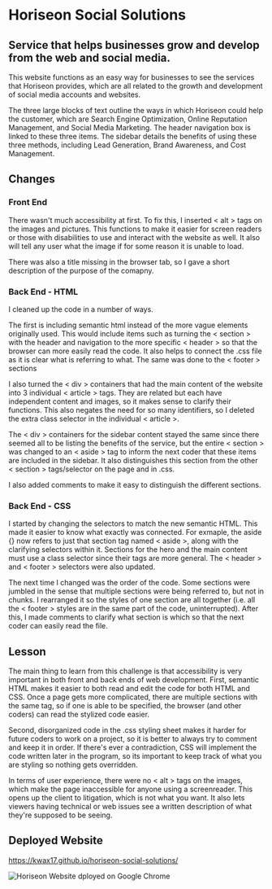 # Horiseon Social Solutions

## Service that helps businesses grow and develop from the web and social media.

This website functions as an easy way for businesses to see the services that Horiseon provides, which are all related to the growth and development of social media accounts and websites.

The three large blocks of text outline the ways in which Horiseon could help the customer, which are Search Engine Optimization, Online Reputation Management, and Social Media Marketing. The header navigation box is linked to these three items. The sidebar details the benefits of using these three methods, including Lead Generation, Brand Awareness, and Cost Management.

## Changes

### Front End

There wasn't much accessibility at first.  To fix this, I inserted < alt > tags on the images and pictures.  This functions to make it easier for screen readers or those with disabilities to use and interact with the website as well.  It also will tell any user what the image if for some reason it is unable to load.

There was also a title missing in the browser tab, so I gave a short description of the purpose of the comapny. 

### Back End - HTML

I cleaned up the code in a number of ways. 

The first is including semantic html instead of the more vague elements originally used.  This would include items such as turning the < section > with the header and navigation to the more specific < header > so that the browser can more easily read the code. It also helps to connect the .css file as it is clear what is referring to what.  The same was done to the < footer > sections

I also turned the < div > containers that had the main content of the website into 3 individual < article > tags.  They are related but each have independent content and images, so it makes sense to clarify their functions. This also negates the need for so many identifiers, so I deleted the extra class selector in the individual < article >.

The < div > containers for the sidebar content stayed the same since there seemed all to be listing the benefits of the service, but the entire < section > was changed to an < aside > tag to inform the next coder that these items are included in the sidebar. It also distinguishes this section from the other < section > tags/selector on the page and in .css.

I also added comments to make it easy to distinguish the different sections.

### Back End - CSS

I started by changing the selectors to match the new semantic HTML.  This made it easier to know what exactly was connected. For exmaple, the aside {} now refers to just that section tag named < aside >, along with the clarifying selectors within it. Sections for the hero and the main content must use a class selector since their tags are more general. The < header > and < footer > selectors were also updated.

The next time I changed was the order of the code.  Some sections were jumbled in the sense that multiple sections were being referred to, but not in chunks.  I rearranged it so the styles of one section are all together (i.e. all the < footer > styles are in the same part of the code, uninterrupted). After this, I made comments to clarify what section is which so that the next coder can easily read the file.

## Lesson

The main thing to learn from this challenge is that accessibility is very important in both front and back ends of web development.  First, semantic HTML makes it easier to both read and edit the code for both HTML and CSS. Once a page gets more complicated, there are multiple sections with the same tag, so if one is able to be specified, the browser (and other coders) can read the stylized code easier.  

Second, disorganized code in the .css styling sheet makes it harder for future coders to work on a project, so it is better to always try to comment and keep it in order.  If there's ever a contradiction, CSS will implement the code written later in the program, so its important to keep track of what you are styling so nothing gets overridden. 

In terms of user experience, there were no < alt > tags on the images, which make the page inaccessible for anyone using a screenreader. This opens up the client to litigation, which is not what you want. It also lets viewers having technical or web issues see a written description of what they're supposed to be seeing. 

## Deployed Website 

https://kwax17.github.io/horiseon-social-solutions/

![Horiseon Website dployed on Google Chrome](./assets/images/website-deployed.png)




